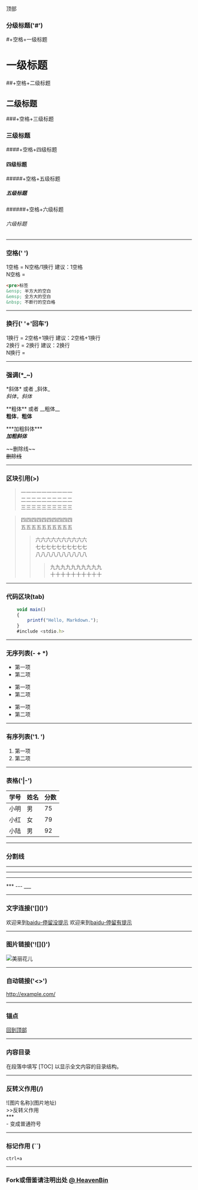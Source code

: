 <a name="1">顶部</a>

### 分级标题('#')
\#+空格+一级标题  
# 一级标题  
\##+空格+二级标题  
## 二级标题  
\###+空格+三级标题  
### 三级标题  
\####+空格+四级标题  
#### 四级标题  
\#####+空格+五级标题  
##### 五级标题  
\######+空格+六级标题  
###### 六级标题  

---
### 空格(' ')
1空格 = N空格/1换行 建议：1空格  
N空格 =
```html
<pre>标签
&ensp; 半方大的空白
&emsp; 全方大的空白
&nbsp; 不断行的空白格
```
---
### 换行(' '+'回车')  
1换行 = 2空格+1换行 建议：2空格+1换行  
2换行 = 2换行 建议：2换行  
N换行 =

---
### 强调(*_~)
\*斜体* 或者 \_斜体_  
*斜体*，_斜体_  

\*\*粗体** 或者 \_\_粗体__  
**粗体**，__粗体__  

\*\*\*加粗斜体***  
***加粗斜体***  

\~\~删除线~~  
~~删除线~~

---
### 区块引用(>)
> 一一一一一一一一一一    
二二二二二二二二二二   
三三三三三三三三三三  

> 四四四四四四四四四四  
五五五五五五五五五五  
>> 六六六六六六六六六六  
七七七七七七七七七七  
八八八八八八八八八八  
>>> 九九九九九九九九九九   
十十十十十十十十十十  

---
### 代码区块(tab)
``` javascript
	void main()
	{
		printf("Hello, Markdown.");
	}
	#include <stdio.h>
```
---
### 无序列表(- + *)
- 第一项  
- 第二项
+ 第一项
+ 第二项
* 第一项
* 第二项

---
### 有序列表('1. ')
1. 第一项  
2. 第二项

---
### 表格('|-')
学号|姓名|分数
-|-|-
小明|男|75
小红|女|79
小陆|男|92

---
### 分割线
***
---
___
\*** --- ___

---
### 文字连接('\[\]\(\)')
欢迎来到[baidu-停留没提示](http://baidu.com)
欢迎来到[baidu-停留有提示](http://baidu.com "baidu")

---
### 图片链接('\!\[\]\(\)')
![美丽花儿](http://ww2.sinaimg.cn/large/56d258bdjw1eugeubg8ujj21kw16odn6.jpg "美丽花儿")

---
### 自动链接('<>')
<http://example.com/>

---
### 锚点
<a href="#1">回到顶部</a>

---
### 内容目录
在段落中填写 [TOC] 以显示全文内容的目录结构。

---
### 反转义作用(/)
\!\[图片名称]\(图片地址)  
\>>反转义作用  
\***  
\- 变成普通符号  

---
### 标记作用 (``)
`ctrl+a`

---
### Fork或借鉴请注明出处 [@ HeavenBin](https://github.com/HeavenBin/MarkdownCourse)